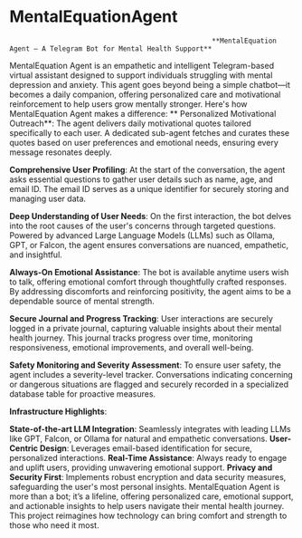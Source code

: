# MentalEquationAgent
                                                      
                                                      **MentalEquation Agent – A Telegram Bot for Mental Health Support**
MentalEquation Agent is an empathetic and intelligent Telegram-based virtual assistant designed to support individuals struggling with mental depression and anxiety. This agent goes beyond being a simple chatbot—it becomes a daily companion, offering personalized care and motivational reinforcement to help users grow mentally stronger. Here's how MentalEquation Agent makes a difference:
**
Personalized Motivational Outreach**: The agent delivers daily motivational quotes tailored specifically to each user. A dedicated sub-agent fetches and curates these quotes based on user preferences and emotional needs, ensuring every message resonates deeply.

**Comprehensive User Profiling**: At the start of the conversation, the agent asks essential questions to gather user details such as name, age, and email ID. The email ID serves as a unique identifier for securely storing and managing user data.

**Deep Understanding of User Needs**: On the first interaction, the bot delves into the root causes of the user's concerns through targeted questions. Powered by advanced Large Language Models (LLMs) such as Ollama, GPT, or Falcon, the agent ensures conversations are nuanced, empathetic, and insightful.

**Always-On Emotional Assistance**: The bot is available anytime users wish to talk, offering emotional comfort through thoughtfully crafted responses. By addressing discomforts and reinforcing positivity, the agent aims to be a dependable source of mental strength.

**Secure Journal and Progress Tracking**: User interactions are securely logged in a private journal, capturing valuable insights about their mental health journey. This journal tracks progress over time, monitoring responsiveness, emotional improvements, and overall well-being.

**Safety Monitoring and Severity Assessment**: To ensure user safety, the agent includes a severity-level tracker. Conversations indicating concerning or dangerous situations are flagged and securely recorded in a specialized database table for proactive measures.

**Infrastructure Highlights**:

**State-of-the-art LLM Integration**: Seamlessly integrates with leading LLMs like GPT, Falcon, or Ollama for natural and empathetic conversations.
**User-Centric Design**: Leverages email-based identification for secure, personalized interactions.
**Real-Time Assistance**: Always ready to engage and uplift users, providing unwavering emotional support.
**Privacy and Security First**: Implements robust encryption and data security measures, safeguarding the user's most personal insights.
MentalEquation Agent is more than a bot; it’s a lifeline, offering personalized care, emotional support, and actionable insights to help users navigate their mental health journey. This project reimagines how technology can bring comfort and strength to those who need it most.
